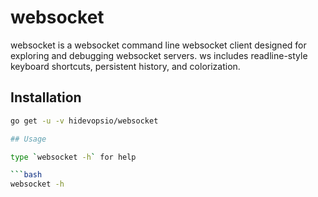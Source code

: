 # websocket

websocket is a websocket command line websocket client designed for exploring and debugging websocket servers. ws includes readline-style keyboard shortcuts, persistent history, and colorization.

## Installation

```bash
go get -u -v hidevopsio/websocket

## Usage

type `websocket -h` for help

```bash
websocket -h
```
